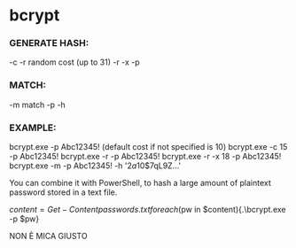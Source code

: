 # bcrypt

### GENERATE HASH:
-c <cost> -r random cost (up to 31)
-r -x <max random cost>
-p <password to hash>

### MATCH: 
-m match
-p <password to match>
-h <hash to match>
 
### EXAMPLE:
bcrypt.exe -p Abc12345! (default cost if not specified is 10)
bcrypt.exe -c 15 -p Abc12345!
bcrypt.exe -r -p Abc12345!
bcrypt.exe -r -x 18 -p Abc12345!
bcrypt.exe -m -p Abc12345! -h '$2a$10$7qL9Z...'

You can combine it with PowerShell, to hash a large amount of plaintext password stored in a text file.

$content = Get-Content passwords.txt
foreach($pw in $content){.\bcrypt.exe -p $pw}

NON È
MICA
GIUSTO
